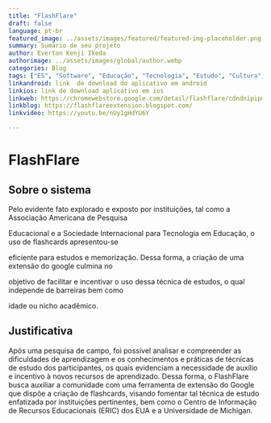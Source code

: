 ```yaml
---
title: "FlashFlare"
draft: false
language: pt-br
featured_image: ../assets/images/featured/featured-img-placeholder.png
summary: Sumário de seu projeto
author: Everton Kenji Ikeda
authorimage: ../assets/images/global/author.webp
categories: Blog
tags: ["ES", "Software", "Educação", "Tecnologia", "Estudo", "Cultura", "Memorização"] 
linkandroid: link  de download do aplicativo em android
linkios: link de download aplicativo em ios
linkweb: https://chromewebstore.google.com/detail/flashflare/cdndnipipmkfljhkaoaekgpklglmiajl?hl=pt-BR
linkblog: https://flashflareextension.blogspot.com/
linkvideo: https://youtu.be/nUy1gHdYU6Y

---
```


# FlashFlare

## Sobre o sistema

Pelo evidente fato explorado e exposto por instituições, tal como a Associação Americana de Pesquisa 

Educacional e a Sociedade Internacional para Tecnologia em Educação, o uso de flashcards apresentou-se 

eficiente para estudos e memorização. Dessa forma, a criação de uma extensão do google culmina no 

objetivo de facilitar e incentivar o uso dessa técnica de estudos, o qual independe de barreiras bem como 

idade ou nicho acadêmico.


## Justificativa

Após uma pesquisa de campo, foi possível analisar e compreender as dificuldades de aprendizagem e os conhecimentos e práticas de técnicas de estudo dos participantes, os quais evidenciam a necessidade de auxílio e incentivo à novos recursos de aprendizado.
Dessa forma, o FlashFlare busca auxiliar a comunidade com uma ferramenta de extensão do Google que dispõe a criação de flashcards,  visando fomentar tal técnica de estudo enfatizada por instituições pertinentes, bem como o Centro de Informação de Recursos Educacionais (ERIC) dos EUA e a Universidade de Michigan.
